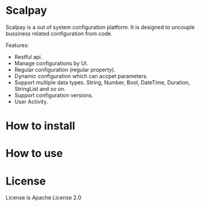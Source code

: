 # Scalpay

Scalpay is a out of system configuration platform. It is designed to uncouple bussiness related configuration from code.

Features:

* Restful api.
* Manage configurations by UI.
* Regular configuration (regular property).
* Dynamic configuration which can accpet parameters.
* Support multiple data types. String, Number, Bool, DateTime, Duration, StringList and so on.
* Support configuration versions.
* User Activity.

# How to install

# How to use

# License

License is Apache License 2.0
